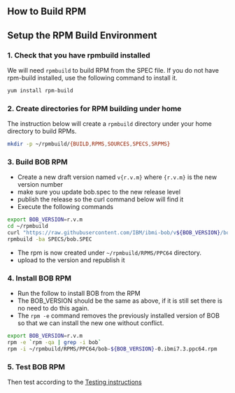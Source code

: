 How to Build RPM
----------------

## Setup the RPM Build Environment

### 1. Check that you have rpmbuild installed

We will need `rpmbuild` to build RPM from the SPEC file. If you do not have rpm-build installed, use the following command to install it.

```bash
yum install rpm-build
```

### 2. Create directories for RPM building under home

The instruction below will create a `rpmbuild` directory under your home directory to build RPMs.

```bash
mkdir -p ~/rpmbuild/{BUILD,RPMS,SOURCES,SPECS,SRPMS}
```

### 3. Build BOB RPM

* Create a new draft version named `v{r.v.m}` where `{r.v.m}` is the new version number
* make sure you update bob.spec to the new release level
* publish the release so the curl command below will find it
* Execute the following commands

```bash
export BOB_VERSION=r.v.m 
cd ~/rpmbuild
curl "https://raw.githubusercontent.com/IBM/ibmi-bob/v${BOB_VERSION}/bob.spec" -o SPECS/bob.spec
rpmbuild -ba SPECS/bob.SPEC
```

* The rpm is now created under `~/rpmbuild/RPMS/PPC64` directory.
* upload to the version and republish it

### 4. Install BOB RPM

* Run the follow to install BOB from the RPM
* The BOB_VERSION should be the same as above, if it is still set there is no need to do this again.
* The `rpm -e` command removes the previously installed version of BOB so that we can install the new one without conflict.

```bash
export BOB_VERSION=r.v.m 
rpm -e `rpm -qa | grep -i bob`
rpm -i ~/rpmbuild/RPMS/PPC64/bob-${BOB_VERSION}-0.ibmi7.3.ppc64.rpm
```

### 5. Test BOB RPM

Then test according to the [Testing instructions](testing.md)